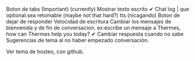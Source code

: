 Boton de tabs  (Important) (currently)
Mostrar texto escrito ✔
Chat log | que optional:sea retomable (maybe not that hard?)
tts (nicagando)
Boton de dejar de responder 
Velocidad de escritura
Cambiar los mensajes de bienvenida y de fin de conversacion. ex:escribe un mensaje a Thermes, how can Thermes help you today? ✔
Cambiar respuesta cuando no sabe 
Sugerencias de tema al no haber empezado conversación. 

Ver tema de hosteo, con github. 



